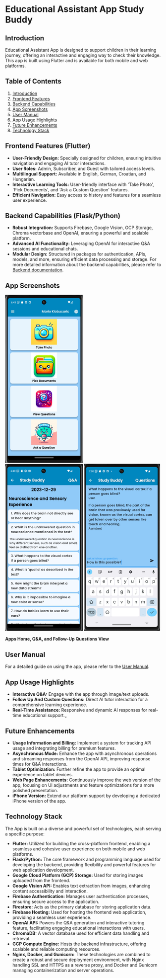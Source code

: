 # Educational Assistant App Study Buddy

## Introduction

Educational Assistant App is designed to support children in their learning journey, offering an interactive and engaging way to check their knowledge. This app is built using Flutter and is available for both mobile and web platforms.

## Table of Contents

1. [Introduction](#introduction)
2. [Frontend Features](#frontend-features)
3. [Backend Capabilities](#backend-capabilities)
4. [App Screenshots](#app-screenshots)
5. [User Manual](#user-manual)
6. [App Usage Highlights](#app-usage-highlights)
7. [Future Enhancements](#future-enhancements)
8. [Technology Stack](#technology-stack)

## Frontend Features (Flutter)

- **User-Friendly Design:** Specially designed for children, ensuring intuitive navigation and engaging AI tutor interactions.
- **User Roles:** Admin, Subscriber, and Guest with tailored access levels.
- **Multilingual Support:** Available in English, German, Croatian, and Hungarian.
- **Interactive Learning Tools:** User-friendly interface with 'Take Photo', 'Pick Documents', and 'Ask a Custom Question' features.
- **Efficient Navigation:** Easy access to history and features for a seamless user experience.

## Backend Capabilities (Flask/Python)

- **Robust Integration:** Supports Firebase, Google Vision, GCP Storage, Chroma vectorbase and OpenAI, ensuring a powerful and scalable platform.
- **Advanced AI Functionality:** Leveraging OpenAI for interactive Q&A sessions and educational chats.
- **Modular Design:** Structured in packages for authentication, APIs, models, and more, ensuring efficient data processing and storage.
  For more detailed information about the backend capabilities, please refer to [Backend documentation](docs/Backend.md).

## App Screenshots

<p float="left">
  <img src="screenshots/home_view.jpg" alt="App home view" width="250" />
  <img src="screenshots/qa.jpg" alt="App questions view" width="251" />
  <img src="screenshots/follow_up_questions.jpg" alt="App follow up questions view" width="245" />
</p>
<b>Apps Home, Q&A, and Follow-Up Questions View</b>

## User Manual

For a detailed guide on using the app, please refer to the [User Manual](UserManual.md).

## App Usage Highlights

- **Interactive Q&A:** Engage with the app through image/text uploads.
- **Follow Up And Custom Questions:** Direct AI tutor interaction for a comprehensive learning experience.
- **Real-Time Assistance:** Responsive and dynamic AI responses for real-time educational support.„

## Future Enhancements

- **Usage Information and Billing:** Implement a system for tracking API usage and integrating billing for premium features.
- **Asynchronous Mode:** Enhance the app with asynchronous operations and streaming responses from the OpenAI API, improving response times for Q&A interactions.
- **Tablet Optimization:** Further refine the app to provide an optimal experience on tablet devices.
- **Web Page Enhancements:** Continuously improve the web version of the app, focusing on UI adjustments and feature optimizations for a more polished presentation.
- **iPhone Version:** Extend our platform support by developing a dedicated iPhone version of the app.

## Technology Stack

The App is built on a diverse and powerful set of technologies, each serving a specific purpose:

- **Flutter:** Utilized for building the cross-platform frontend, enabling a seamless and cohesive user experience on both mobile and web platforms.
- **Flask/Python:** The core framework and programming language used for developing the backend, providing flexibility and powerful features for web application development.
- **Google Cloud Platform (GCP) Storage:** Used for storing images uploaded from the frontend.
- **Google Vision API:** Enables text extraction from images, enhancing content accessibility and interaction.
- **Firebase Authentication:** Manages user authentication processes, ensuring secure access to the application.
- **Firestore:** Acts as the primary database for storing application data.
- **Firebase Hosting:** Used for hosting the frontend web application, providing a seamless user experience.
- **OpenAI API:** Powers the Q&A generation and interactive tutoring feature, facilitating engaging educational interactions with users.
- **ChromaDB:** A vector database used for efficient data handling and retrieval.
- **GCP Compute Engine:** Hosts the backend infrastructure, offering scalable and reliable computing resources.
- **Nginx, Docker, and Gunicorn:** These technologies are combined to create a robust and secure deployment environment, with Nginx handling SSL and HTTPS as a reverse proxy, and Docker and Gunicorn managing containerization and server operations.
